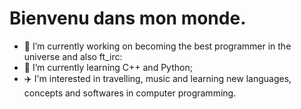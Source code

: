 # Bienvenu dans mon monde.

- 🔭 I’m currently working on becoming the best programmer in the universe and also ft_irc:
- 🌱 I’m currently learning C++ and Python;
- ✈️ I'm interested in travelling, music and learning new languages, concepts and softwares in computer programming.


<!--
**atchoglogilbert/atchoglogilbert** is a ✨ _special_ ✨ repository because its `README.md` (this file) appears on your GitHub profile.

Here are some ideas to get you started:

- 👯 I’m looking to collaborate on ...
- 🤔 I’m looking for help with ...
- 💬 Ask me about ...
- 📫 How to reach me: ...
- 😄 Pronouns: ...
-->

